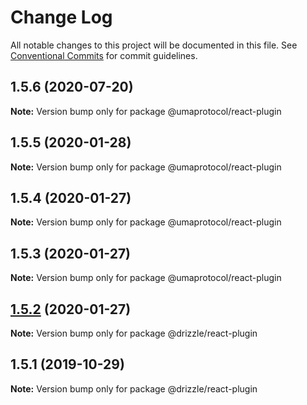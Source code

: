 # Change Log

All notable changes to this project will be documented in this file.
See [Conventional Commits](https://conventionalcommits.org) for commit guidelines.

## 1.5.6 (2020-07-20)

**Note:** Version bump only for package @umaprotocol/react-plugin





## 1.5.5 (2020-01-28)

**Note:** Version bump only for package @umaprotocol/react-plugin





## 1.5.4 (2020-01-27)

**Note:** Version bump only for package @umaprotocol/react-plugin





## 1.5.3 (2020-01-27)

**Note:** Version bump only for package @umaprotocol/react-plugin





## [1.5.2](https://github.com/trufflesuite/drizzle/compare/@drizzle/react-plugin@1.5.1...@drizzle/react-plugin@1.5.2) (2020-01-27)

**Note:** Version bump only for package @drizzle/react-plugin





## 1.5.1 (2019-10-29)

**Note:** Version bump only for package @drizzle/react-plugin
